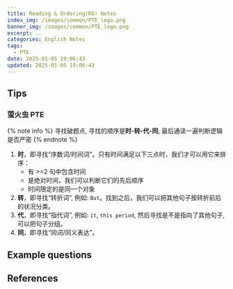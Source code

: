 ```yaml
---
title: Reading & Ordering(RO) Notes
index_img: /images/common/PTE_logo.png
banner_img: /images/common/PTE_logo.png
excerpt: ..
categories: English Notes
tags:
  - PTE
date: 2025-01-05 19:06:43
updated: 2025-01-05 19:06:43
---
```


## Tips

### 萤火虫 PTE
{% note info %}
寻找破题点, 寻找的顺序是**时-转-代-同**, 最后通读一遍判断逻辑是否严密
{% endnote %}

1. **时**，即寻找“序数词/时间词”。只有时间满足以下三点时，我们才可以用它来排序：
   - 有 >=2 句中包含时间
   - 是绝对时间，我们可以判断它们的先后顺序
   - 时间限定的是同一个对象
2. **转**，即寻找“转折词”, 例如: `But`。找到之后，我们可以把其他句子按转折前后的状况分类。
3. **代**，即寻找“指代词”, 例如: `it`, `this period`, 然后寻找是不是指向了其他句子, 可以把句子分组。
4. **同**，即寻找“同词/同义表达”。

## Example questions

## References
